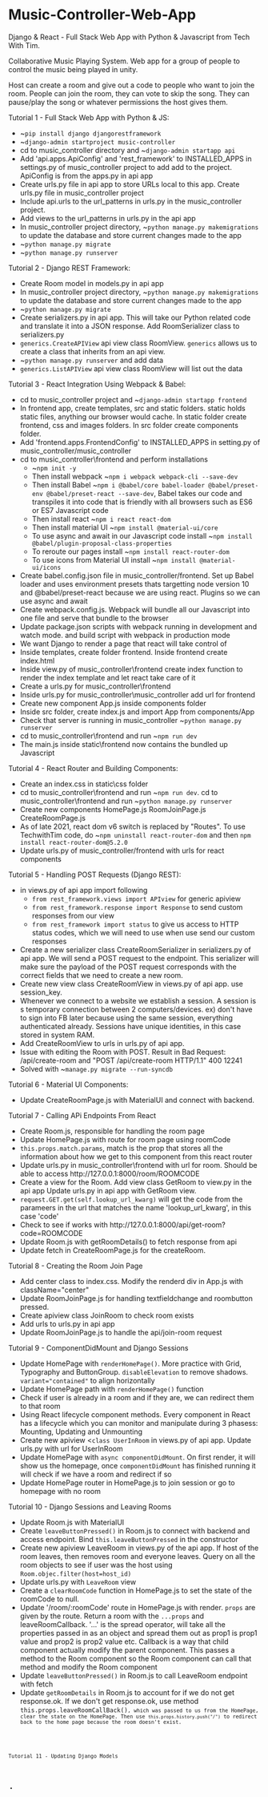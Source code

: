# Music-Controller-Web-App
Django &amp; React - Full Stack Web App with Python & Javascript from Tech With Tim.<br>

Collaborative Music Playing System. Web app for a group of people to control the music being played in unity.<br>

Host can create a room and give out a code to people who want to join the room. People can join the room, they can vote to skip the song. They can pause/play the song or whatever permissions the host gives them.<br>

Tutorial 1 - Full Stack Web App with Python & JS:
<ul>
  <li>~<code>pip install django djangorestframework </code></li>
  <li>~<code>django-admin startproject music-controller </code></li>
  <li>cd to music_controller directory and ~<code>django-admin startapp api</code></li>
  <li>Add 'api.apps.ApiConfig' and 'rest_framework' to INSTALLED_APPS in settings.py of music_controller project to add add to the project. ApiConfig is from the apps.py in api app</li>
  <li>Create urls.py file in api app to store URLs local to this app. Create urls.py file in music_controller project</li>
  <li>Include api.urls to the url_patterns in urls.py in the music_controller project.</li>
  <li>Add views to the url_patterns in urls.py in the api app</li>
  <li>In music_controller project directory, ~<code>python manage.py makemigrations</code> to update the database and store current changes made to the app</li>
  <li>~<code>python manage.py migrate</code></li>
  <li>~<code>python manage.py runserver</code></li>
</ul>

Tutorial 2 - Django REST Framework:
<ul>
  <li>Create Room model in models.py in api app</li>
  <li>In music_controller project directory, ~<code>python manage.py makemigrations</code> to update the database and store current changes made to the app</li>
  <li>~<code>python manage.py migrate</code></li>
  <li>Create serializers.py in api app. This will take our Python related code and translate it into a JSON response. Add RoomSerializer class to serializers.py</li>
  <li><code>generics.CreateAPIView</code> api view class RoomView. <code>generics</code> allows us to create a class that inherits from an api view.</li>
  <li>~<code>python manage.py runserver</code> and add data</li>
  <li><code>generics.ListAPIView</code> api view class RoomView will list out the data</li>
</ul>

Tutorial 3 - React Integration Using Webpack & Babel:
<ul>
  <li>cd to music_controller project and ~<code>django-admin startapp frontend</code> </li>
  <li>In frontend app, create templates, src and static folders. static holds static files, anything our browser would cache. In static folder create frontend, css and images folders. In src folder create components folder. </li>
  <li>Add 'frontend.apps.FrontendConfig' to INSTALLED_APPS in setting.py of music_controller/music_controller</li>
  <li>cd to music_controller\frontend and perform installations
    <ul>
      <li>~<code>npm init -y</code></li>
      <li>Then install webpack ~<code>npm i webpack webpack-cli --save-dev</code> </li>
      <li>Then install Babel ~<code>npm i @babel/core babel-loader @babel/preset-env @babel/preset-react --save-dev</code>, Babel takes our code and transpiles it into code that is friendly with all browsers such as ES6 or ES7 Javascript code </li>
      <li>Then install react ~<code>npm i react react-dom</code> </li>
      <li>Then install material UI ~<code>npm install @material-ui/core</code> </li>
      <li>To use async and await in our Javascript code install ~<code>npm install @babel/plugin-proposal-class-properties</code> </li>
      <li>To reroute our pages install ~<code>npm install react-router-dom</code> </li>
      <li>To use icons from Material UI install ~<code>npm install @material-ui/icons</code></li>
    </ul>
  </li>
  <li>Create babel.config.json file in music_controller/frontend. Set up Babel loader and uses environment presets thats targetting node version 10 and @babel/preset-react because we are using react. Plugins so we can use async and await</li>
  <li>Create webpack.config.js. Webpack will bundle all our Javascript into one file and serve that bundle to the browser</li>
  <li>Update package.json scripts with webpack running in development and watch mode. and build script with webpack in production mode </li>
  <li>We want Django to render a page that react will take control of </li>
  <li>Inside templates, create folder frontend. Inside frontend create index.html </li>
  <li>Inside view.py of music_controller\frontend create index function to render the index template and let react take care of it </li>
  <li>Create a urls.py for music_controller\frontend </li>
  <li>Inside urls.py for music_controller\music_controller add url for frontend </li>
  <li>Create new component App.js inside components folder </li>
  <li>Inside src folder, create index.js and import App from components/App </li>
  <li>Check that server is running in music_controller ~<code>python manage.py runserver</code></li>
  <li>cd to music_controller\frontend and run ~<code>npm run dev</code></li>
  <li>The main.js inside static\frontend now contains the bundled up Javascript</li>
</ul>

Tutorial 4 - React Router and Building Components:
<ul>
  <li>Create an index.css in static\css folder</li>
  <li>cd to music_controller\frontend and run ~<code>npm run dev</code>. cd to music_controller\frontend and run ~<code>python manage.py runserver</code></li>
  <li>Create new components HomePage.js RoomJoinPage.js CreateRoomPage.js</li>
  <li>As of late 2021, react dom v6 switch is replaced by "Routes". To use TechwithTim code, do ~<code>npm uninstall react-router-dom</code> and then <code>npm install react-router-dom@5.2.0</code></li>
  <li>Update urls.py of music_controller/frontend with urls for react components</li>
</ul>

Tutorial 5 - Handling POST Requests (Django REST):
<ul>
  <li>in views.py of api app import following
    <ul>
      <li><code>from rest_framework.views import APIview</code> for generic apiview</li>
      <li><code>from rest_framework.response import Response</code> to send custom responses from our view</li>
      <li><code>from rest_framework import status</code> to give us access to HTTP status codes, which we will need to use when use send our custom responses</li>
    </ul>
  </li>
  <li>Create a new serializer class CreateRoomSerializer in serializers.py of api app. We will send a POST request to the endpoint. This serializer will make sure the payload of the POST request corresponds with the correct fields that we need to create a new room. </li>
  <li>Create new view class CreateRoomView in views.py of api app. use session_key.</li>
  <li>Whenever we connect to a website we establish a session. A session is s temporary connection between 2 computers/devices. ex) don't have to sign into FB later because using the same session, everything authenticated already. Sessions have unique identities, in this case stored in system RAM. </li>
  <li>Add CreateRoomView to urls in urls.py of api app.</li>
  <li>Issue with editing the Room with POST. Result in Bad Request: /api/create-room and  "POST /api/create-room HTTP/1.1" 400 12241</li>
  <li>Solved with ~<code>manage.py migrate --run-syncdb</code></li>
</ul>

Tutorial 6 - Material UI Components:
<ul>
  <li>Update CreateRoomPage.js with MaterialUI and connect with backend.</li>
</ul>

Tutorial 7 - Calling APi Endpoints From React
<ul>
  <li>Create Room.js, responsible for handling the room page</li>
  <li>Update HomePage.js with route for room page using roomCode</li>
  <li><code>this.props.match.params</code>, match is the prop that stores all the information about how we get to this component from this react router</li>
  <li>Update urls.py in music_controller\frontend with url for room. Should be able to access http://127.0.0.1:8000/room/ROOMCODE</li>
  <li>Create a view for the Room. Add view class GetRoom to view.py in the api app 
Update urls.py in api app with GetRoom view.</li>
  <li><code>request.GET.get(self.lookup_url_kwarg)</code> will get the code from the parameers in the url that matches the name 'lookup_url_kwarg', in this case 'code'</li>
  <li>Check to see if works with http://127.0.0.1:8000/api/get-room?code=ROOMCODE</li>
  <li>Update Room.js with getRoomDetails() to fetch response from api</li>
  <li>Update fetch in CreateRoomPage.js for the createRoom.</li>
</ul>

Tutorial 8 - Creating the Room Join Page
<ul>
  <li>Add center class to index.css. Modify the renderd div in App.js with className="center" </li>
  <li>Update RoomJoinPage.js for handling textfieldchange and roombutton pressed.</li>
  <li>Create apiview class JoinRoom to check room exists</li>
  <li>Add urls to urls.py in api app</li>
  <li>Update RoomJoinPage.js to handle the api/join-room request</li>
</ul>

Tutorial 9 - ComponentDidMount and Django Sessions
<ul>
  <li>Update HomePage with <code>renderHomePage()</code>. More practice with Grid, Typography and ButtonGroup. <code>disableElevation</code> to remove shadows. <code>variant="contained"</code> to align horizontally</li>
  <li>Update HomePage path with <code>renderHomePage()</code> function</li>
  <li>Check if user is already in a room and if they are, we can redirect them to that room</li>
  <li>Using React lifecycle component methods. Every component in React has a lifecycle which you can monitor and manipulate during 3 phasess: Mounting, Updating and Unmounting</li>
  <li>Create new apiview <<code>class UserInRoom</code> in views.py of api app. Update urls.py with url for UserInRoom</li>
  <li>Update HomePage with <code>async componentDidMount</code>. On first render, it will show us the homepage, once <code>componentDidMount</code> has finished running it will check if we have a room and redirect if so</li>
  <li>Update HomePage router in HomePage.js to join session or go to homepage with no room</li>
</ul>

Tutorial 10 - Django Sessions and Leaving Rooms
<ul>
  <li>Update Room.js with MaterialUI</li>
  <li>Create <code>leaveButtonPressed()</code> in Room.js to connect with backend and access endpoint. Bind <code>this.leaveButtonPressed</code> in the constructor </li>
  <li>Create new apiview LeaveRoom in views.py of the api app. If host of the room leaves, then removes room and everyone leaves. Query on all the room objects to see if user was the host using <code>Room.objec.filter(host=host_id)</code></li>
  <li>Update urls.py with <code>LeaveRoom</code> view</li>
  <li>Create a <code>clearRoomCode</code> function in HomePage.js to set the state of the roomCode to null.</li>
  <li>Update '/room/:roomCode' route in HomePage.js with render. <code>props</code> are given by the route. Return a room with the <code>...props</code> and leaveRoomCallback. '...' is the spread operator, will take all the properties passed in as an object and spread them out as prop1 is prop1 value and prop2 is prop2 value etc. Callback is a way that child component actually modify the parent component. This passes a method to the Room component so the Room component can call that method and modify the Room component</li>
  <li>Update <code>leaveButtonPressed()</code> in Room.js to call LeaveRoom endpoint with fetch</li>
  <li>Update <code>getRoomDetails</code> in Room.js to account for if we do not get response.ok. If we don't get response.ok, use method <code>this.props.leaveRoomCallBack()<code>, which was passed to us from the HomePage, clear the state on the HomePage. Then use <code>this.props.history.push("/")</code> to redirect back to the home page because the room doesn't exist.</li>
</ul>

Tutorial 11 - Updating Django Models
<ul>
  <li></li>
</ul>

